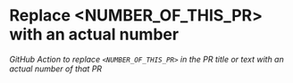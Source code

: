 # Replace <NUMBER_OF_THIS_PR> with an actual number

_GitHub Action to replace `<NUMBER_OF_THIS_PR>` in the PR title or text with an actual number of that PR_

